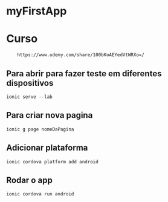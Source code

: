 # myFirstApp

# Curso 
        https://www.udemy.com/share/100bKoAEYedVtWRXo=/

## Para abrir para fazer teste em diferentes dispositivos
    ionic serve --lab

## Para criar nova pagina
    ionic g page nomeDaPagina

## Adicionar plataforma
    ionic cordova platform add android


## Rodar o app
    ionic cordova run android

